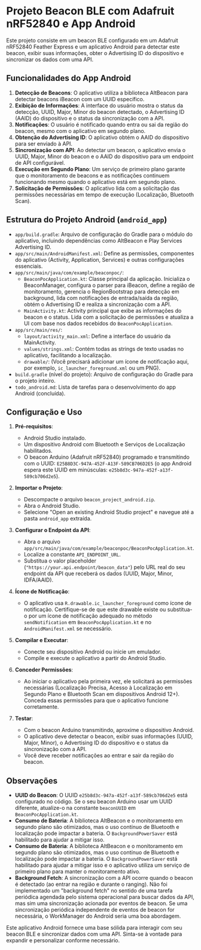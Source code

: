 # Projeto Beacon BLE com Adafruit nRF52840 e App Android

Este projeto consiste em um beacon BLE configurado em um Adafruit nRF52840 Feather Express e um aplicativo Android para detectar este beacon, exibir suas informações, obter o Advertising ID do dispositivo e sincronizar os dados com uma API.

## Funcionalidades do App Android

1.  **Detecção de Beacons**: O aplicativo utiliza a biblioteca AltBeacon para detectar beacons iBeacon com um UUID específico.
2.  **Exibição de Informações**: A interface do usuário mostra o status da detecção, UUID, Major, Minor do beacon detectado, o Advertising ID (AAID) do dispositivo e o status da sincronização com a API.
3.  **Notificações**: O usuário é notificado quando entra ou sai da região do beacon, mesmo com o aplicativo em segundo plano.
4.  **Obtenção do Advertising ID**: O aplicativo obtém o AAID do dispositivo para ser enviado à API.
5.  **Sincronização com API**: Ao detectar um beacon, o aplicativo envia o UUID, Major, Minor do beacon e o AAID do dispositivo para um endpoint de API configurável.
6.  **Execução em Segundo Plano**: Um serviço de primeiro plano garante que o monitoramento de beacons e as notificações continuem funcionando mesmo quando o aplicativo está em segundo plano.
7.  **Solicitação de Permissões**: O aplicativo lida com a solicitação das permissões necessárias em tempo de execução (Localização, Bluetooth Scan).

## Estrutura do Projeto Android (`android_app`)

-   `app/build.gradle`: Arquivo de configuração do Gradle para o módulo do aplicativo, incluindo dependências como AltBeacon e Play Services Advertising ID.
-   `app/src/main/AndroidManifest.xml`: Define as permissões, componentes do aplicativo (Activity, Application, Services) e outras configurações essenciais.
-   `app/src/main/java/com/example/beaconpoc/`:
    -   `BeaconPocApplication.kt`: Classe principal da aplicação. Inicializa o BeaconManager, configura o parser para iBeacon, define a região de monitoramento, gerencia o RegionBootstrap para detecção em background, lida com notificações de entrada/saída da região, obtém o Advertising ID e realiza a sincronização com a API.
    -   `MainActivity.kt`: Activity principal que exibe as informações do beacon e o status. Lida com a solicitação de permissões e atualiza a UI com base nos dados recebidos do `BeaconPocApplication`.
-   `app/src/main/res/`:
    -   `layout/activity_main.xml`: Define a interface do usuário da MainActivity.
    -   `values/strings.xml`: Contém todas as strings de texto usadas no aplicativo, facilitando a localização.
    -   `drawable/`: (Você precisará adicionar um ícone de notificação aqui, por exemplo, `ic_launcher_foreground.xml` ou um PNG).
-   `build.gradle` (nível do projeto): Arquivo de configuração do Gradle para o projeto inteiro.
-   `todo_android.md`: Lista de tarefas para o desenvolvimento do app Android (concluída).

## Configuração e Uso

1.  **Pré-requisitos**:
    *   Android Studio instalado.
    *   Um dispositivo Android com Bluetooth e Serviços de Localização habilitados.
    *   O beacon Arduino (Adafruit nRF52840) programado e transmitindo com o UUID: `E25B8D3C-947A-452F-A13F-589CB706D2E5` (o app Android espera este UUID em minúsculas: `e25b8d3c-947a-452f-a13f-589cb706d2e5`).

2.  **Importar o Projeto**:
    *   Descompacte o arquivo `beacon_project_android.zip`.
    *   Abra o Android Studio.
    *   Selecione "Open an existing Android Studio project" e navegue até a pasta `android_app` extraída.

3.  **Configurar o Endpoint da API**:
    *   Abra o arquivo `app/src/main/java/com/example/beaconpoc/BeaconPocApplication.kt`.
    *   Localize a constante `API_ENDPOINT_URL`.
    *   Substitua o valor placeholder (`"https://your.api.endpoint/beacon_data"`) pelo URL real do seu endpoint da API que receberá os dados (UUID, Major, Minor, IDFA/AAID).

4.  **Ícone de Notificação**:
    *   O aplicativo usa `R.drawable.ic_launcher_foreground` como ícone de notificação. Certifique-se de que este drawable existe ou substitua-o por um ícone de notificação adequado no método `sendNotification` em `BeaconPocApplication.kt` e no `AndroidManifest.xml` se necessário.

5.  **Compilar e Executar**:
    *   Conecte seu dispositivo Android ou inicie um emulador.
    *   Compile e execute o aplicativo a partir do Android Studio.

6.  **Conceder Permissões**:
    *   Ao iniciar o aplicativo pela primeira vez, ele solicitará as permissões necessárias (Localização Precisa, Acesso à Localização em Segundo Plano e Bluetooth Scan em dispositivos Android 12+). Conceda essas permissões para que o aplicativo funcione corretamente.

7.  **Testar**:
    *   Com o beacon Arduino transmitindo, aproxime o dispositivo Android.
    *   O aplicativo deve detectar o beacon, exibir suas informações (UUID, Major, Minor), o Advertising ID do dispositivo e o status da sincronização com a API.
    *   Você deve receber notificações ao entrar e sair da região do beacon.

## Observações

-   **UUID do Beacon**: O UUID `e25b8d3c-947a-452f-a13f-589cb706d2e5` está configurado no código. Se o seu beacon Arduino usar um UUID diferente, atualize-o na constante `beaconUUID` em `BeaconPocApplication.kt`.
-   **Consumo de Bateria**: A biblioteca AltBeacon e o monitoramento em segundo plano são otimizados, mas o uso contínuo de Bluetooth e localização pode impactar a bateria. O `BackgroundPowerSaver` está habilitado para ajudar a mitigar isso.
-   **Consumo de Bateria**: A biblioteca AltBeacon e o monitoramento em segundo plano são otimizados, mas o uso contínuo de Bluetooth e localização pode impactar a bateria. O `BackgroundPowerSaver` está habilitado para ajudar a mitigar isso e o aplicativo utiliza um serviço de primeiro plano para manter o monitoramento ativo.
-   **Background Fetch**: A sincronização com a API ocorre quando o beacon é detectado (ao entrar na região e durante o ranging). Não foi implementado um "background fetch" no sentido de uma tarefa periódica agendada pelo sistema operacional para buscar dados da API, mas sim uma sincronização acionada por eventos de beacon. Se uma sincronização periódica independente de eventos de beacon for necessária, o WorkManager do Android seria uma boa abordagem.

Este aplicativo Android fornece uma base sólida para interagir com seu beacon BLE e sincronizar dados com uma API. Sinta-se à vontade para expandir e personalizar conforme necessário.
